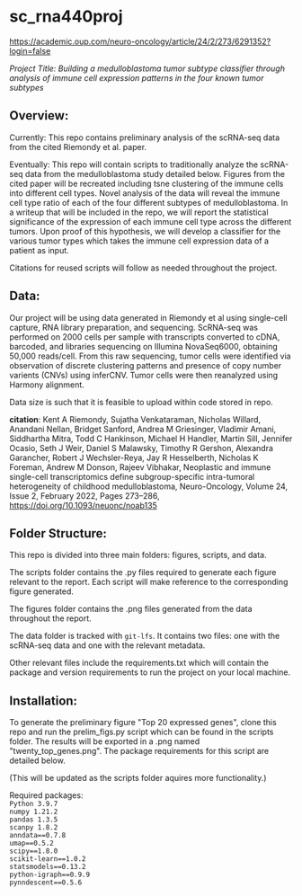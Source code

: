 # sc_rna440proj
https://academic.oup.com/neuro-oncology/article/24/2/273/6291352?login=false

*Project Title: Building a medulloblastoma tumor subtype classifier through
analysis of immune cell expression patterns in the four known tumor subtypes*

## Overview:
Currently:
This repo contains preliminary analysis of the scRNA-seq data from the cited
Riemondy et al. paper.

Eventually:
This repo will contain scripts to traditionally analyze the scRNA-seq data
from the medulloblastoma study detailed below. Figures from the cited paper
will be recreated including tsne clustering of the immune cells into different
cell types. Novel analysis of the data will reveal the immune cell type ratio
of each of the four different subtypes of medulloblastoma. In a writeup that
will be included in the repo, we will report the statistical significance of
the expression of each immune cell type across the different tumors. Upon proof
of this hypothesis, we will develop a classifier for the various tumor types
which takes the immune cell expression data of a patient as input.

Citations for reused scripts will follow as needed throughout the project.

## Data:
Our project will be using data generated in Riemondy et al using
single-cell capture, RNA library preparation, and sequencing. ScRNA-seq was
performed on 2000 cells per sample with transcripts converted to cDNA, barcoded,
and libraries sequencing on Illumina NovaSeq6000, obtaining 50,000 reads/cell.
From this raw sequencing, tumor cells were identified via observation of
discrete clustering patterns and presence of copy number varients (CNVs) using
inferCNV. Tumor cells were then reanalyzed using Harmony alignment.

Data size is such that it is feasible to upload within code stored in repo.

**citation**: Kent A Riemondy, Sujatha Venkataraman, Nicholas Willard,
Anandani Nellan, Bridget Sanford, Andrea M Griesinger, Vladimir Amani,
Siddhartha Mitra, Todd C Hankinson, Michael H Handler, Martin Sill,
Jennifer Ocasio, Seth J Weir, Daniel S Malawsky, Timothy R Gershon,
Alexandra Garancher, Robert J Wechsler-Reya, Jay R Hesselberth,
Nicholas K Foreman, Andrew M Donson, Rajeev Vibhakar, Neoplastic and
immune single-cell transcriptomics define subgroup-specific intra-tumoral
heterogeneity of childhood medulloblastoma, Neuro-Oncology, Volume 24,
Issue 2, February 2022, Pages 273–286, https://doi.org/10.1093/neuonc/noab135

## Folder Structure:

This repo is divided into three main folders: figures, scripts, and data.

The scripts folder contains the .py files required to generate each figure
relevant to the report. Each script will make reference to the corresponding
figure generated.

The figures folder contains the .png files generated from the data throughout
the report.

The data folder is tracked with `git-lfs`. It contains two files: one with the
scRNA-seq data and one with the relevant metadata.

Other relevant files include the requirements.txt which will contain the
package and version requirements to run the project on your local machine.

## Installation:
To generate the preliminary figure "Top 20 expressed genes", clone this repo 
and run the prelim_figs.py script which can be found in the scripts folder. 
The results will be exported in a .png named "twenty_top_genes.png". The 
package requirements for this script are detailed below.

(This will be updated as the scripts folder aquires more functionality.)

Required packages:<br>
`Python 3.9.7`<br>
`numpy 1.21.2`<br>
`pandas 1.3.5`<br>
`scanpy 1.8.2`<br>
`anndata==0.7.8`<br>
`umap==0.5.2`<br>
`scipy==1.8.0`<br>
`scikit-learn==1.0.2`<br>
`statsmodels==0.13.2`<br>
`python-igraph==0.9.9`<br>
`pynndescent==0.5.6`<br>

